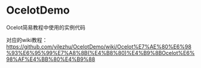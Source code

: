 # OcelotDemo
Ocelot简易教程中使用的实例代码

对应的wiki教程：
https://github.com/yilezhu/OcelotDemo/wiki/Ocelot%E7%AE%80%E6%98%93%E6%95%99%E7%A8%8B(%E4%B8%80)%E4%B9%8BOcelot%E6%98%AF%E4%BB%80%E4%B9%88
